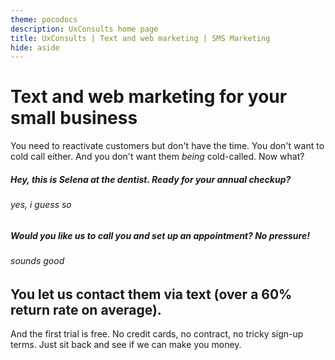 ```yaml
---
theme: pocodocs
description: UxConsults home page
title: UxConsults | Text and web marketing | SMS Marketing
hide: aside
---
```

# Text and web marketing for your small business


You need to reactivate customers but don't have the time. You don't want to cold call either. And you don't want them *being* cold-called. Now what?

##### Hey, this is Selena at the dentist. Ready for your annual checkup? 

###### yes, i guess so

##### Would you like us to call you and set up an appointment? No pressure!

###### sounds good

## You let us contact them via text (over a 60% return rate on average).
And the first trial is free. No credit cards, no contract, no tricky
sign-up terms. Just sit back and see if we can make you money.



